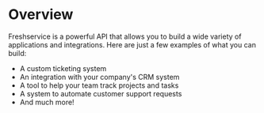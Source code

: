 # Overview

Freshservice is a powerful API that allows you to build a wide variety of
applications and integrations. Here are just a few examples of what you can
build:

- A custom ticketing system
- An integration with your company's CRM system
- A tool to help your team track projects and tasks
- A system to automate customer support requests
- And much more!
